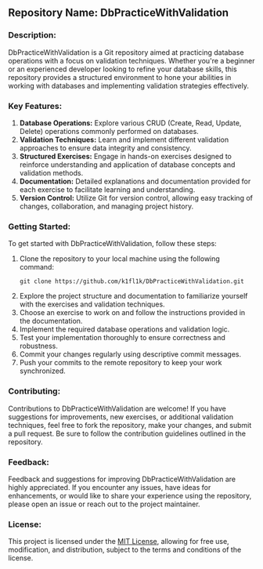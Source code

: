 ## Repository Name: DbPracticeWithValidation

### Description:
DbPracticeWithValidation is a Git repository aimed at practicing database operations with a focus on validation techniques. Whether you're a beginner or an experienced developer looking to refine your database skills, this repository provides a structured environment to hone your abilities in working with databases and implementing validation strategies effectively.

### Key Features:
1. **Database Operations:** Explore various CRUD (Create, Read, Update, Delete) operations commonly performed on databases.
2. **Validation Techniques:** Learn and implement different validation approaches to ensure data integrity and consistency.
3. **Structured Exercises:** Engage in hands-on exercises designed to reinforce understanding and application of database concepts and validation methods.
4. **Documentation:** Detailed explanations and documentation provided for each exercise to facilitate learning and understanding.
5. **Version Control:** Utilize Git for version control, allowing easy tracking of changes, collaboration, and managing project history.

### Getting Started:
To get started with DbPracticeWithValidation, follow these steps:
1. Clone the repository to your local machine using the following command:
   ```
   git clone https://github.com/k1fl1k/DbPracticeWithValidation.git
   ```
2. Explore the project structure and documentation to familiarize yourself with the exercises and validation techniques.
3. Choose an exercise to work on and follow the instructions provided in the documentation.
4. Implement the required database operations and validation logic.
5. Test your implementation thoroughly to ensure correctness and robustness.
6. Commit your changes regularly using descriptive commit messages.
7. Push your commits to the remote repository to keep your work synchronized.

### Contributing:
Contributions to DbPracticeWithValidation are welcome! If you have suggestions for improvements, new exercises, or additional validation techniques, feel free to fork the repository, make your changes, and submit a pull request. Be sure to follow the contribution guidelines outlined in the repository.

### Feedback:
Feedback and suggestions for improving DbPracticeWithValidation are highly appreciated. If you encounter any issues, have ideas for enhancements, or would like to share your experience using the repository, please open an issue or reach out to the project maintainer.

### License:
This project is licensed under the [MIT License](LICENSE), allowing for free use, modification, and distribution, subject to the terms and conditions of the license.
